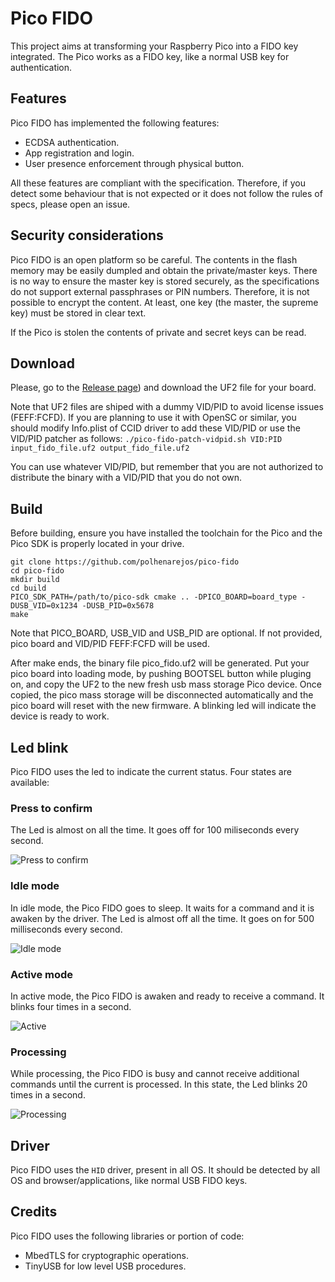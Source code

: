 # Pico FIDO
This project aims at transforming your Raspberry Pico into a FIDO key integrated. The Pico works as a FIDO key, like a normal USB key for authentication.

## Features
Pico FIDO has implemented the following features:

- ECDSA authentication.
- App registration and login.
- User presence enforcement through physical button.

All these features are compliant with the specification. Therefore, if you detect some behaviour that is not expected or it does not follow the rules of specs, please open an issue.

## Security considerations
Pico FIDO is an open platform so be careful. The contents in the flash memory may be easily dumpled and obtain the private/master keys. There is no way to ensure the master key is stored securely, as the specifications do not support external passphrases or PIN numbers. Therefore, it is not possible to encrypt the content. At least, one key (the master, the supreme key) must be stored in clear text.

If the Pico is stolen the contents of private and secret keys can be read.

## Download
Please, go to the [Release page](https://github.com/polhenarejos/pico-fido/releases "Release page"))  and download the UF2 file for your board.

Note that UF2 files are shiped with a dummy VID/PID to avoid license issues (FEFF:FCFD). If you are planning to use it with OpenSC or similar, you should modify Info.plist of CCID driver to add these VID/PID or use the VID/PID patcher as follows: `./pico-fido-patch-vidpid.sh VID:PID input_fido_file.uf2 output_fido_file.uf2`

You can use whatever VID/PID, but remember that you are not authorized to distribute the binary with a VID/PID that you do not own.

## Build
Before building, ensure you have installed the toolchain for the Pico and the Pico SDK is properly located in your drive.

    git clone https://github.com/polhenarejos/pico-fido
    cd pico-fido
    mkdir build
    cd build
    PICO_SDK_PATH=/path/to/pico-sdk cmake .. -DPICO_BOARD=board_type -DUSB_VID=0x1234 -DUSB_PID=0x5678
    make

Note that PICO_BOARD, USB_VID and USB_PID are optional. If not provided, pico board and VID/PID FEFF:FCFD will be used.

After make ends, the binary file pico_fido.uf2 will be generated. Put your pico board into loading mode, by pushing BOOTSEL button while pluging on, and copy the UF2 to the new fresh usb mass storage Pico device. Once copied, the pico mass storage will be disconnected automatically and the pico board will reset with the new firmware. A blinking led will indicate the device is ready to work.

## Led blink
Pico FIDO uses the led to indicate the current status. Four states are available:
### Press to confirm
The Led is almost on all the time. It goes off for 100 miliseconds every second.

![Press to confirm](https://user-images.githubusercontent.com/55573252/162008917-6a730eac-396c-44cc-890e-802294be30a3.gif)

### Idle mode
In idle mode, the Pico FIDO goes to sleep. It waits for a command and it is awaken by the driver. The Led is almost off all the time. It goes on for 500 milliseconds every second.

![Idle mode](https://user-images.githubusercontent.com/55573252/162008980-d5a5caad-072e-400c-98e3-2c606b4b2af9.gif)

### Active mode
In active mode, the Pico FIDO is awaken and ready to receive a command. It blinks four times in a second.

![Active](https://user-images.githubusercontent.com/55573252/162008997-1ea8cd7e-5384-4893-9dcb-b473153fc375.gif)

### Processing
While processing, the Pico FIDO is busy and cannot receive additional commands until the current is processed. In this state, the Led blinks 20 times in a second.

![Processing](https://user-images.githubusercontent.com/55573252/162009007-df45111e-2473-4a92-97c5-15c3cd19babd.gif)

## Driver

Pico FIDO uses the `HID` driver, present in all OS. It should be detected by all OS and browser/applications, like normal USB FIDO keys.

## Credits
Pico FIDO uses the following libraries or portion of code:
- MbedTLS for cryptographic operations.
- TinyUSB for low level USB procedures.

